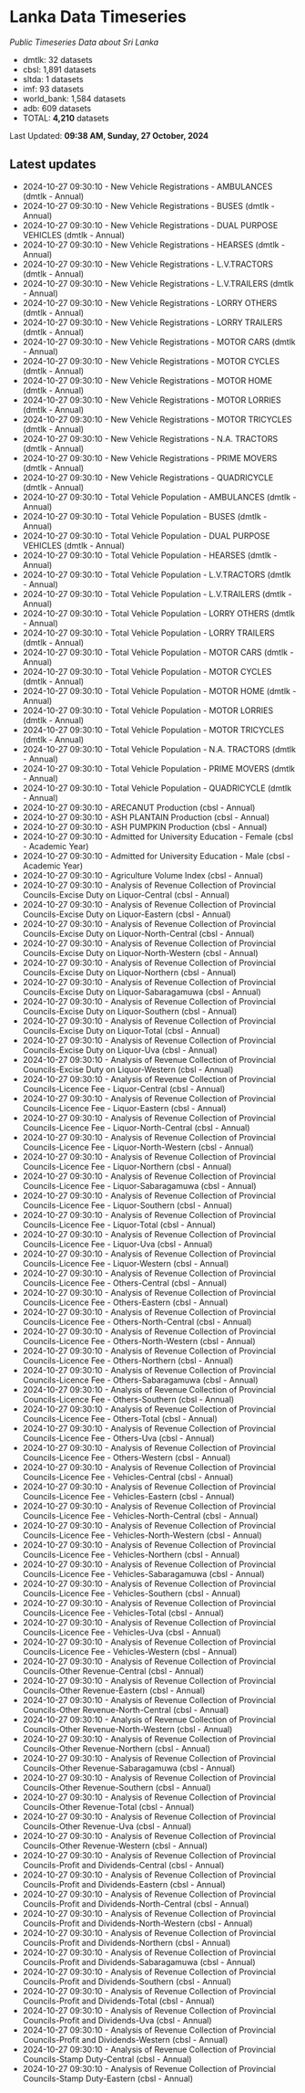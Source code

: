 # Lanka Data Timeseries
*Public Timeseries Data about Sri Lanka*

* dmtlk: 32 datasets
* cbsl: 1,891 datasets
* sltda: 1 datasets
* imf: 93 datasets
* world_bank: 1,584 datasets
* adb: 609 datasets
* TOTAL: **4,210** datasets

Last Updated: **09:38 AM, Sunday, 27 October, 2024**

## Latest updates

* 2024-10-27 09:30:10 - New Vehicle Registrations - AMBULANCES (dmtlk - Annual)
* 2024-10-27 09:30:10 - New Vehicle Registrations - BUSES (dmtlk - Annual)
* 2024-10-27 09:30:10 - New Vehicle Registrations - DUAL PURPOSE VEHICLES (dmtlk - Annual)
* 2024-10-27 09:30:10 - New Vehicle Registrations - HEARSES (dmtlk - Annual)
* 2024-10-27 09:30:10 - New Vehicle Registrations - L.V.TRACTORS (dmtlk - Annual)
* 2024-10-27 09:30:10 - New Vehicle Registrations - L.V.TRAILERS (dmtlk - Annual)
* 2024-10-27 09:30:10 - New Vehicle Registrations - LORRY OTHERS (dmtlk - Annual)
* 2024-10-27 09:30:10 - New Vehicle Registrations - LORRY TRAILERS (dmtlk - Annual)
* 2024-10-27 09:30:10 - New Vehicle Registrations - MOTOR CARS (dmtlk - Annual)
* 2024-10-27 09:30:10 - New Vehicle Registrations - MOTOR CYCLES (dmtlk - Annual)
* 2024-10-27 09:30:10 - New Vehicle Registrations - MOTOR HOME (dmtlk - Annual)
* 2024-10-27 09:30:10 - New Vehicle Registrations - MOTOR LORRIES (dmtlk - Annual)
* 2024-10-27 09:30:10 - New Vehicle Registrations - MOTOR TRICYCLES (dmtlk - Annual)
* 2024-10-27 09:30:10 - New Vehicle Registrations - N.A. TRACTORS (dmtlk - Annual)
* 2024-10-27 09:30:10 - New Vehicle Registrations - PRIME MOVERS (dmtlk - Annual)
* 2024-10-27 09:30:10 - New Vehicle Registrations - QUADRICYCLE (dmtlk - Annual)
* 2024-10-27 09:30:10 - Total Vehicle Population - AMBULANCES (dmtlk - Annual)
* 2024-10-27 09:30:10 - Total Vehicle Population - BUSES (dmtlk - Annual)
* 2024-10-27 09:30:10 - Total Vehicle Population - DUAL PURPOSE VEHICLES (dmtlk - Annual)
* 2024-10-27 09:30:10 - Total Vehicle Population - HEARSES (dmtlk - Annual)
* 2024-10-27 09:30:10 - Total Vehicle Population - L.V.TRACTORS (dmtlk - Annual)
* 2024-10-27 09:30:10 - Total Vehicle Population - L.V.TRAILERS (dmtlk - Annual)
* 2024-10-27 09:30:10 - Total Vehicle Population - LORRY OTHERS (dmtlk - Annual)
* 2024-10-27 09:30:10 - Total Vehicle Population - LORRY TRAILERS (dmtlk - Annual)
* 2024-10-27 09:30:10 - Total Vehicle Population - MOTOR CARS (dmtlk - Annual)
* 2024-10-27 09:30:10 - Total Vehicle Population - MOTOR CYCLES (dmtlk - Annual)
* 2024-10-27 09:30:10 - Total Vehicle Population - MOTOR HOME (dmtlk - Annual)
* 2024-10-27 09:30:10 - Total Vehicle Population - MOTOR LORRIES (dmtlk - Annual)
* 2024-10-27 09:30:10 - Total Vehicle Population - MOTOR TRICYCLES (dmtlk - Annual)
* 2024-10-27 09:30:10 - Total Vehicle Population - N.A. TRACTORS (dmtlk - Annual)
* 2024-10-27 09:30:10 - Total Vehicle Population - PRIME MOVERS (dmtlk - Annual)
* 2024-10-27 09:30:10 - Total Vehicle Population - QUADRICYCLE (dmtlk - Annual)
* 2024-10-27 09:30:10 - ARECANUT Production (cbsl - Annual)
* 2024-10-27 09:30:10 - ASH PLANTAIN Production (cbsl - Annual)
* 2024-10-27 09:30:10 - ASH PUMPKIN Production (cbsl - Annual)
* 2024-10-27 09:30:10 - Admitted for University Education - Female (cbsl - Academic Year)
* 2024-10-27 09:30:10 - Admitted for University Education - Male (cbsl - Academic Year)
* 2024-10-27 09:30:10 - Agriculture Volume Index (cbsl - Annual)
* 2024-10-27 09:30:10 - Analysis of Revenue Collection of Provincial Councils-Excise Duty on Liquor-Central (cbsl - Annual)
* 2024-10-27 09:30:10 - Analysis of Revenue Collection of Provincial Councils-Excise Duty on Liquor-Eastern (cbsl - Annual)
* 2024-10-27 09:30:10 - Analysis of Revenue Collection of Provincial Councils-Excise Duty on Liquor-North-Central (cbsl - Annual)
* 2024-10-27 09:30:10 - Analysis of Revenue Collection of Provincial Councils-Excise Duty on Liquor-North-Western (cbsl - Annual)
* 2024-10-27 09:30:10 - Analysis of Revenue Collection of Provincial Councils-Excise Duty on Liquor-Northern (cbsl - Annual)
* 2024-10-27 09:30:10 - Analysis of Revenue Collection of Provincial Councils-Excise Duty on Liquor-Sabaragamuwa (cbsl - Annual)
* 2024-10-27 09:30:10 - Analysis of Revenue Collection of Provincial Councils-Excise Duty on Liquor-Southern (cbsl - Annual)
* 2024-10-27 09:30:10 - Analysis of Revenue Collection of Provincial Councils-Excise Duty on Liquor-Total (cbsl - Annual)
* 2024-10-27 09:30:10 - Analysis of Revenue Collection of Provincial Councils-Excise Duty on Liquor-Uva (cbsl - Annual)
* 2024-10-27 09:30:10 - Analysis of Revenue Collection of Provincial Councils-Excise Duty on Liquor-Western (cbsl - Annual)
* 2024-10-27 09:30:10 - Analysis of Revenue Collection of Provincial Councils-Licence Fee - Liquor-Central (cbsl - Annual)
* 2024-10-27 09:30:10 - Analysis of Revenue Collection of Provincial Councils-Licence Fee - Liquor-Eastern (cbsl - Annual)
* 2024-10-27 09:30:10 - Analysis of Revenue Collection of Provincial Councils-Licence Fee - Liquor-North-Central (cbsl - Annual)
* 2024-10-27 09:30:10 - Analysis of Revenue Collection of Provincial Councils-Licence Fee - Liquor-North-Western (cbsl - Annual)
* 2024-10-27 09:30:10 - Analysis of Revenue Collection of Provincial Councils-Licence Fee - Liquor-Northern (cbsl - Annual)
* 2024-10-27 09:30:10 - Analysis of Revenue Collection of Provincial Councils-Licence Fee - Liquor-Sabaragamuwa (cbsl - Annual)
* 2024-10-27 09:30:10 - Analysis of Revenue Collection of Provincial Councils-Licence Fee - Liquor-Southern (cbsl - Annual)
* 2024-10-27 09:30:10 - Analysis of Revenue Collection of Provincial Councils-Licence Fee - Liquor-Total (cbsl - Annual)
* 2024-10-27 09:30:10 - Analysis of Revenue Collection of Provincial Councils-Licence Fee - Liquor-Uva (cbsl - Annual)
* 2024-10-27 09:30:10 - Analysis of Revenue Collection of Provincial Councils-Licence Fee - Liquor-Western (cbsl - Annual)
* 2024-10-27 09:30:10 - Analysis of Revenue Collection of Provincial Councils-Licence Fee - Others-Central (cbsl - Annual)
* 2024-10-27 09:30:10 - Analysis of Revenue Collection of Provincial Councils-Licence Fee - Others-Eastern (cbsl - Annual)
* 2024-10-27 09:30:10 - Analysis of Revenue Collection of Provincial Councils-Licence Fee - Others-North-Central (cbsl - Annual)
* 2024-10-27 09:30:10 - Analysis of Revenue Collection of Provincial Councils-Licence Fee - Others-North-Western (cbsl - Annual)
* 2024-10-27 09:30:10 - Analysis of Revenue Collection of Provincial Councils-Licence Fee - Others-Northern (cbsl - Annual)
* 2024-10-27 09:30:10 - Analysis of Revenue Collection of Provincial Councils-Licence Fee - Others-Sabaragamuwa (cbsl - Annual)
* 2024-10-27 09:30:10 - Analysis of Revenue Collection of Provincial Councils-Licence Fee - Others-Southern (cbsl - Annual)
* 2024-10-27 09:30:10 - Analysis of Revenue Collection of Provincial Councils-Licence Fee - Others-Total (cbsl - Annual)
* 2024-10-27 09:30:10 - Analysis of Revenue Collection of Provincial Councils-Licence Fee - Others-Uva (cbsl - Annual)
* 2024-10-27 09:30:10 - Analysis of Revenue Collection of Provincial Councils-Licence Fee - Others-Western (cbsl - Annual)
* 2024-10-27 09:30:10 - Analysis of Revenue Collection of Provincial Councils-Licence Fee - Vehicles-Central (cbsl - Annual)
* 2024-10-27 09:30:10 - Analysis of Revenue Collection of Provincial Councils-Licence Fee - Vehicles-Eastern (cbsl - Annual)
* 2024-10-27 09:30:10 - Analysis of Revenue Collection of Provincial Councils-Licence Fee - Vehicles-North-Central (cbsl - Annual)
* 2024-10-27 09:30:10 - Analysis of Revenue Collection of Provincial Councils-Licence Fee - Vehicles-North-Western (cbsl - Annual)
* 2024-10-27 09:30:10 - Analysis of Revenue Collection of Provincial Councils-Licence Fee - Vehicles-Northern (cbsl - Annual)
* 2024-10-27 09:30:10 - Analysis of Revenue Collection of Provincial Councils-Licence Fee - Vehicles-Sabaragamuwa (cbsl - Annual)
* 2024-10-27 09:30:10 - Analysis of Revenue Collection of Provincial Councils-Licence Fee - Vehicles-Southern (cbsl - Annual)
* 2024-10-27 09:30:10 - Analysis of Revenue Collection of Provincial Councils-Licence Fee - Vehicles-Total (cbsl - Annual)
* 2024-10-27 09:30:10 - Analysis of Revenue Collection of Provincial Councils-Licence Fee - Vehicles-Uva (cbsl - Annual)
* 2024-10-27 09:30:10 - Analysis of Revenue Collection of Provincial Councils-Licence Fee - Vehicles-Western (cbsl - Annual)
* 2024-10-27 09:30:10 - Analysis of Revenue Collection of Provincial Councils-Other Revenue-Central (cbsl - Annual)
* 2024-10-27 09:30:10 - Analysis of Revenue Collection of Provincial Councils-Other Revenue-Eastern (cbsl - Annual)
* 2024-10-27 09:30:10 - Analysis of Revenue Collection of Provincial Councils-Other Revenue-North-Central (cbsl - Annual)
* 2024-10-27 09:30:10 - Analysis of Revenue Collection of Provincial Councils-Other Revenue-North-Western (cbsl - Annual)
* 2024-10-27 09:30:10 - Analysis of Revenue Collection of Provincial Councils-Other Revenue-Northern (cbsl - Annual)
* 2024-10-27 09:30:10 - Analysis of Revenue Collection of Provincial Councils-Other Revenue-Sabaragamuwa (cbsl - Annual)
* 2024-10-27 09:30:10 - Analysis of Revenue Collection of Provincial Councils-Other Revenue-Southern (cbsl - Annual)
* 2024-10-27 09:30:10 - Analysis of Revenue Collection of Provincial Councils-Other Revenue-Total (cbsl - Annual)
* 2024-10-27 09:30:10 - Analysis of Revenue Collection of Provincial Councils-Other Revenue-Uva (cbsl - Annual)
* 2024-10-27 09:30:10 - Analysis of Revenue Collection of Provincial Councils-Other Revenue-Western (cbsl - Annual)
* 2024-10-27 09:30:10 - Analysis of Revenue Collection of Provincial Councils-Profit and Dividends-Central (cbsl - Annual)
* 2024-10-27 09:30:10 - Analysis of Revenue Collection of Provincial Councils-Profit and Dividends-Eastern (cbsl - Annual)
* 2024-10-27 09:30:10 - Analysis of Revenue Collection of Provincial Councils-Profit and Dividends-North-Central (cbsl - Annual)
* 2024-10-27 09:30:10 - Analysis of Revenue Collection of Provincial Councils-Profit and Dividends-North-Western (cbsl - Annual)
* 2024-10-27 09:30:10 - Analysis of Revenue Collection of Provincial Councils-Profit and Dividends-Northern (cbsl - Annual)
* 2024-10-27 09:30:10 - Analysis of Revenue Collection of Provincial Councils-Profit and Dividends-Sabaragamuwa (cbsl - Annual)
* 2024-10-27 09:30:10 - Analysis of Revenue Collection of Provincial Councils-Profit and Dividends-Southern (cbsl - Annual)
* 2024-10-27 09:30:10 - Analysis of Revenue Collection of Provincial Councils-Profit and Dividends-Total (cbsl - Annual)
* 2024-10-27 09:30:10 - Analysis of Revenue Collection of Provincial Councils-Profit and Dividends-Uva (cbsl - Annual)
* 2024-10-27 09:30:10 - Analysis of Revenue Collection of Provincial Councils-Profit and Dividends-Western (cbsl - Annual)
* 2024-10-27 09:30:10 - Analysis of Revenue Collection of Provincial Councils-Stamp Duty-Central (cbsl - Annual)
* 2024-10-27 09:30:10 - Analysis of Revenue Collection of Provincial Councils-Stamp Duty-Eastern (cbsl - Annual)